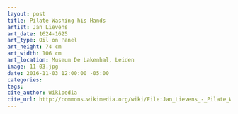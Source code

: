 ```yaml
---
layout: post
title: Pilate Washing his Hands
artist: Jan Lievens
art_date: 1624-1625
art_type: Oil on Panel
art_height: 74 cm
art_width: 106 cm
art_location: Museum De Lakenhal, Leiden
image: 11-03.jpg
date: 2016-11-03 12:00:00 -05:00
categories:
tags:
cite_author: Wikipedia
cite_url: http://commons.wikimedia.org/wiki/File:Jan_Lievens_-_Pilate_Washing_his_Hands_-_WGA13005.jpg
---
```

